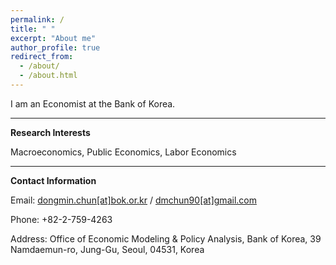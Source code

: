 ```yaml
---
permalink: /
title: " "
excerpt: "About me"
author_profile: true
redirect_from: 
  - /about/
  - /about.html
---
```


I am an Economist at the Bank of Korea.

-----
**Research Interests**

Macroeconomics, Public Economics, Labor Economics

-----
**Contact Information**

Email: [dongmin.chun[at]bok.or.kr](mailto:dongmin.chun@bok.or.kr) / [dmchun90[at]gmail.com](mailto:dmchun90@gmail.com)

Phone: +82-2-759-4263

Address: Office of Economic Modeling & Policy Analysis, Bank of Korea, 39 Namdaemun-ro, Jung-Gu, Seoul, 04531, Korea

